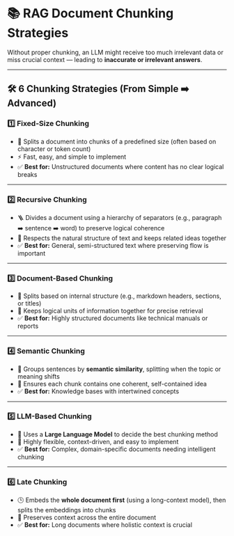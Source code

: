 # 📚 RAG Document Chunking Strategies

Without proper chunking, an LLM might receive too much irrelevant data or miss crucial context — leading to **inaccurate or irrelevant answers**.

---

## 🛠️ 6 Chunking Strategies (From Simple ➡️ Advanced)

### 1️⃣ Fixed-Size Chunking
- 📏 Splits a document into chunks of a predefined size (often based on character or token count)  
- ⚡ Fast, easy, and simple to implement  
- ✅ **Best for:** Unstructured documents where content has no clear logical breaks  

---

### 2️⃣ Recursive Chunking
- 🪜 Divides a document using a hierarchy of separators (e.g., paragraph ➡️ sentence ➡️ word) to preserve logical coherence  
- 🎯 Respects the natural structure of text and keeps related ideas together  
- ✅ **Best for:** General, semi-structured text where preserving flow is important  

---

### 3️⃣ Document-Based Chunking
- 📄 Splits based on internal structure (e.g., markdown headers, sections, or titles)  
- 🎯 Keeps logical units of information together for precise retrieval  
- ✅ **Best for:** Highly structured documents like technical manuals or reports  

---

### 4️⃣ Semantic Chunking
- 🧠 Groups sentences by **semantic similarity**, splitting when the topic or meaning shifts  
- 🎯 Ensures each chunk contains one coherent, self-contained idea  
- ✅ **Best for:** Knowledge bases with intertwined concepts  

---

### 5️⃣ LLM-Based Chunking
- 🤖 Uses a **Large Language Model** to decide the best chunking method  
- 🎯 Highly flexible, context-driven, and easy to implement  
- ✅ **Best for:** Complex, domain-specific documents needing intelligent chunking  

---

### 6️⃣ Late Chunking
- 🕒 Embeds the **whole document first** (using a long-context model), then splits the embeddings into chunks  
- 🎯 Preserves context across the entire document  
- ✅ **Best for:** Long documents where holistic context is crucial  
